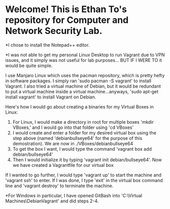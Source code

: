 # Welcome! This is Ethan To's repository for Computer and Network Security Lab.

*I chose to install the Notepad++ editor.

*I was not able to get my personal Linux Desktop to run Vagrant due to VPN issues, and it simply was not useful for lab purposes...
BUT IF I WERE TO it would be quite simple.

I use Manjaro Linux which uses the pacman repository, which is pretty hefty in software packages. I simply ran 'sudo pacman -S vagrant' to install Vagrant.
I also tried a virtual machine of Debian, but it would be redundant to put a virtual machine inside a virtual machine...anyways, 'sudo apt-get install vagrant' to install Vagrant on Debian.

Here's how I would go about creating a binaries for my Virtual Boxes in Linux:
1) For Linux, I would make a directory in root for multiple boxes 'mkdir VBoxes,' and I would go into that folder using 'cd VBoxes'
2) I would create and enter a folder for my desired virtual box using the step above (named 'debianbullseye64' for the purpose of this demostration). We are now in ./VBoxes/debianbullseye64
3) To get the box I want, I would type the command 'vagrant box add debian/bullseye64'
4) Then I would initialize it by typing 'vagrant init debian/bullseye64'. Now we have created a Vagrantfile for our virtual box

If I wanted to go further, I would type 'vagrant up' to start the machine and 'vagrant ssh' to enter. If I was done, I type 'exit' in the virtual box command line and 'vagrant destroy' to terminate the machine.

*For Windows in particular, I have opened GitBash into 'C:\Virtual Machines\DebianVagrant' and did steps 2-4.
